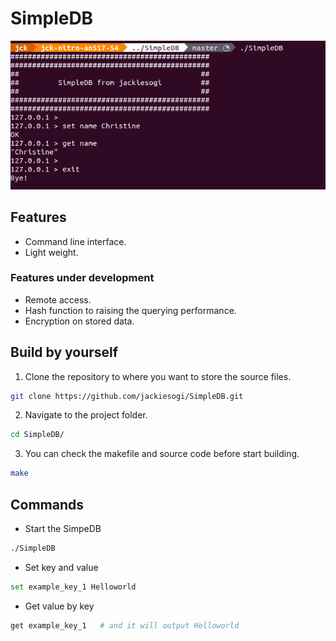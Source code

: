 # SimpleDB
![](./image/thumbnail.png)

## Features
* Command line interface.
* Light weight.

### Features under development
* Remote access.
* Hash function to raising the querying performance.
* Encryption on stored data.

## Build by yourself
1. Clone the repository to where you want to store the source files.
```sh
git clone https://github.com/jackiesogi/SimpleDB.git
```
2. Navigate to the project folder.
```sh
cd SimpleDB/
```
3. You can check the makefile and source code before start building.
```sh
make
```

## Commands
* Start the SimpeDB
```sh
./SimpleDB
```

* Set key and value
```sh
set example_key_1 Helloworld
```

* Get value by key
```sh
get example_key_1	# and it will output Helloworld
```